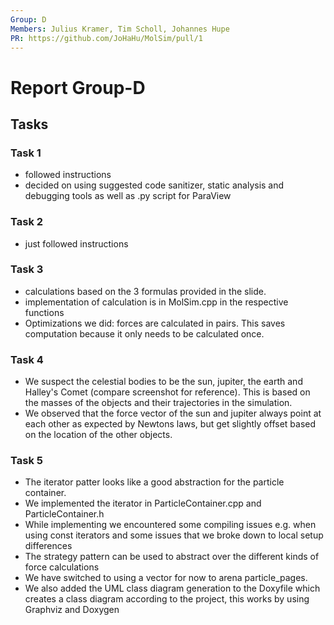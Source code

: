 ```yaml
---
Group: D
Members: Julius Kramer, Tim Scholl, Johannes Hupe
PR: https://github.com/JoHaHu/MolSim/pull/1
---
```


# Report Group-D

## Tasks

### Task 1

- followed instructions
- decided on using suggested code sanitizer, static analysis and debugging tools as well as .py script for ParaView

### Task 2

- just followed instructions

### Task 3

- calculations based on the 3 formulas provided in the slide.
- implementation of calculation is in MolSim.cpp in the respective functions
- Optimizations we did: forces are calculated in pairs. This saves computation because it only needs to be calculated
  once.

### Task 4

- We suspect the celestial bodies to be the sun, jupiter, the earth and Halley's Comet (compare screenshot for
  reference). This is based on the masses of the objects
  and their trajectories in the simulation.
- We observed that the force vector of the sun and jupiter always point at each other as expected by Newtons laws, but
  get slightly offset based on the location of the other objects.

### Task 5

- The iterator patter looks like a good abstraction for the particle container.
- We implemented the iterator in ParticleContainer.cpp and ParticleContainer.h
- While implementing we encountered some compiling issues e.g. when using const iterators and some issues that we broke
  down to local setup differences
- The strategy pattern can be used to abstract over the different kinds of force calculations
- We have switched to using a vector for now to arena particle_pages.
- We also added the UML class diagram generation to the Doxyfile which creates a class diagram according to the project,
  this works by using Graphviz and Doxygen
